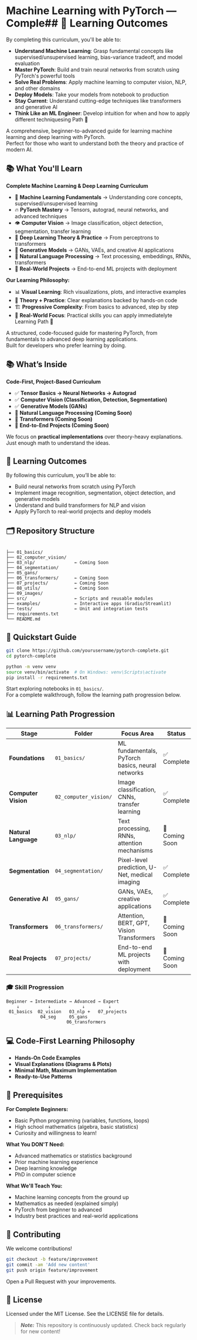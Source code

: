 # Machine Learning with PyTorch — Comple## 🎯 Learning Outcomes

By completing this curriculum, you'll be able to:

- **Understand Machine Learning**: Grasp fundamental concepts like supervised/unsupervised learning, bias-variance tradeoff, and model evaluation
- **Master PyTorch**: Build and train neural networks from scratch using PyTorch's powerful tools
- **Solve Real Problems**: Apply machine learning to computer vision, NLP, and other domains
- **Deploy Models**: Take your models from notebook to production
- **Stay Current**: Understand cutting-edge techniques like transformers and generative AI
- **Think Like an ML Engineer**: Develop intuition for when and how to apply different techniquesing Path 🚀

A comprehensive, beginner-to-advanced guide for learning machine learning and deep learning with PyTorch.  
Perfect for those who want to understand both the theory and practice of modern AI.

## 📚 What You'll Learn

**Complete Machine Learning & Deep Learning Curriculum**

- 🎯 **Machine Learning Fundamentals** → Understanding core concepts, supervised/unsupervised learning
- 🔥 **PyTorch Mastery** → Tensors, autograd, neural networks, and advanced techniques
- 👁️ **Computer Vision** → Image classification, object detection, segmentation, transfer learning
- 🧠 **Deep Learning Theory & Practice** → From perceptrons to transformers
- 🎨 **Generative Models** → GANs, VAEs, and creative AI applications
- 📝 **Natural Language Processing** → Text processing, embeddings, RNNs, transformers
- 🔬 **Real-World Projects** → End-to-end ML projects with deployment

**Our Learning Philosophy:**

- 📊 **Visual Learning**: Rich visualizations, plots, and interactive examples
- 🎯 **Theory + Practice**: Clear explanations backed by hands-on code
- 🏗️ **Progressive Complexity**: From basics to advanced, step by step
- 🚀 **Real-World Focus**: Practical skills you can apply immediatelyte Learning Path 🚀

A structured, code-focused guide for mastering PyTorch, from fundamentals to advanced deep learning applications.  
Built for developers who prefer learning by doing.

## 📚 What’s Inside

**Code-First, Project-Based Curriculum**

- ✅ **Tensor Basics → Neural Networks → Autograd**
- ✅ **Computer Vision (Classification, Detection, Segmentation)**
- ✅ **Generative Models (GANs)**
- 🔄 **Natural Language Processing (Coming Soon)**
- 🔄 **Transformers (Coming Soon)**
- 🔄 **End-to-End Projects (Coming Soon)**

We focus on **practical implementations** over theory-heavy explanations.  
Just enough math to understand the ideas.

## 🎯 Learning Outcomes

By following this curriculum, you’ll be able to:

- Build neural networks from scratch using PyTorch
- Implement image recognition, segmentation, object detection, and generative models
- Understand and build transformers for NLP and vision
- Apply PyTorch to real-world projects and deploy models

## 🗂️ Repository Structure

```plaintext

├── 01_basics/
├── 02_computer_vision/
├── 03_nlp/               ← Coming Soon
├── 04_segmentation/
├── 05_gans/
├── 06_transformers/      ← Coming Soon
├── 07_projects/          ← Coming Soon
├── 08_utils/             ← Coming Soon
├── 09_images/
├── src/                  ← Scripts and reusable modules
├── examples/             ← Interactive apps (Gradio/Streamlit)
├── tests/                ← Unit and integration tests
├── requirements.txt
└── README.md
```

## 🚀 Quickstart Guide

```bash
git clone https://github.com/yourusername/pytorch-complete.git
cd pytorch-complete

python -m venv venv
source venv/bin/activate  # On Windows: venv\Scripts\activate
pip install -r requirements.txt
```

Start exploring notebooks in `01_basics/`.  
For a complete walkthrough, follow the learning path progression below.

## 📊 Learning Path Progression

| Stage                | Folder                | Focus Area                                       | Status         |
| -------------------- | --------------------- | ------------------------------------------------ | -------------- |
| **Foundations**      | `01_basics/`          | ML fundamentals, PyTorch basics, neural networks | ✅ Complete    |
| **Computer Vision**  | `02_computer_vision/` | Image classification, CNNs, transfer learning    | ✅ Complete    |
| **Natural Language** | `03_nlp/`             | Text processing, RNNs, attention mechanisms      | 🔄 Coming Soon |
| **Segmentation**     | `04_segmentation/`    | Pixel-level prediction, U-Net, medical imaging   | ✅ Complete    |
| **Generative AI**    | `05_gans/`            | GANs, VAEs, creative applications                | ✅ Complete    |
| **Transformers**     | `06_transformers/`    | Attention, BERT, GPT, Vision Transformers        | 🔄 Coming Soon |
| **Real Projects**    | `07_projects/`        | End-to-end ML projects with deployment           | 🔄 Coming Soon |

### 🎓 Skill Progression

```
Beginner → Intermediate → Advanced → Expert
    ↓           ↓            ↓         ↓
 01_basics  02_vision   03_nlp +   07_projects
             04_seg     05_gans
                       06_transformers
```

## 💻 Code-First Learning Philosophy

- **Hands-On Code Examples**
- **Visual Explanations (Diagrams & Plots)**
- **Minimal Math, Maximum Implementation**
- **Ready-to-Use Patterns**

## 🔧 Prerequisites

**For Complete Beginners:**

- Basic Python programming (variables, functions, loops)
- High school mathematics (algebra, basic statistics)
- Curiosity and willingness to learn!

**What You DON'T Need:**

- Advanced mathematics or statistics background
- Prior machine learning experience
- Deep learning knowledge
- PhD in computer science

**What We'll Teach You:**

- Machine learning concepts from the ground up
- Mathematics as needed (explained simply)
- PyTorch from beginner to advanced
- Industry best practices and real-world applications

## 🤝 Contributing

We welcome contributions!

```bash
git checkout -b feature/improvement
git commit -am 'Add new content'
git push origin feature/improvement
```

Open a Pull Request with your improvements.

## 📝 License

Licensed under the MIT License. See the LICENSE file for details.

> **_Note:_** This repository is continuously updated. Check back regularly for new content!
